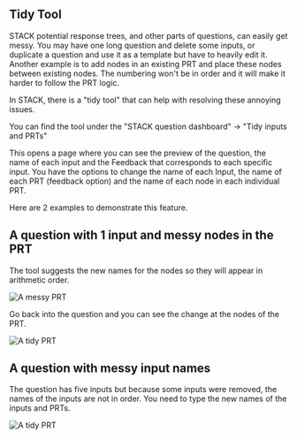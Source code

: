 ## Tidy Tool

STACK potential response trees, and other parts of questions, can easily get messy. You may have one long question and delete some inputs, or duplicate a question and use it as a template but have to heavily edit it. Another example is to add nodes in an existing PRT and place these nodes between existing nodes. The numbering won't be in order and it will make it harder to follow the PRT logic.

In STACK, there is a "tidy tool" that can help with resolving these annoying issues. 

You can find the tool under the "STACK question dashboard" -> "Tidy inputs and PRTs"

This opens a page where you can see the preview of the question, the name of each input and the Feedback that corresponds to each specific input.  You have the options to change the name of each Input, the name of each PRT (feedback option) and the name of each node in each individual PRT. 

Here are 2 examples to demonstrate this feature. 

## A question with 1 input and messy nodes in the PRT
	
The tool suggests the new names for the nodes so they will appear in arithmetic order. 

![A messy PRT](../../content/PRT_messy.png)
	
Go back into the question and you can see the change at the nodes of the PRT.
	
![A tidy PRT](../../content/PRT_tidy.png)

## A question with messy input names
	
The question has five inputs but because some inputs were removed, the names of the inputs are not in order. You need to type the new names of the inputs and PRTs.

![A tidy PRT](../../content/Tidy_inputs.png)


